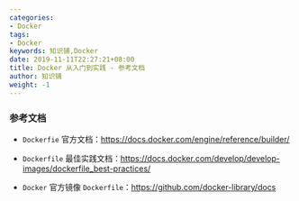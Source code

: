 ```yaml
---
categories:
- Docker
tags:
- Docker  
keywords: 知识铺,Docker
date: 2019-11-11T22:27:21+08:00
title: Docker 从入门到实践 - 参考文档
author: 知识铺
weight: -1
---
```


### 参考文档

* `Dockerfie` 官方文档：https://docs.docker.com/engine/reference/builder/

* `Dockerfile` 最佳实践文档：https://docs.docker.com/develop/develop-images/dockerfile_best-practices/

* `Docker` 官方镜像 `Dockerfile`：https://github.com/docker-library/docs
